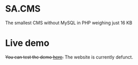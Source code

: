 # SA.CMS
The smallest CMS without MySQL in PHP weighing just 16 KB

# Live demo
~~You can test the demo [here](http://minestroymc.ml/sacms-demo/index.php?page=main).~~
The website is currently defunct.
